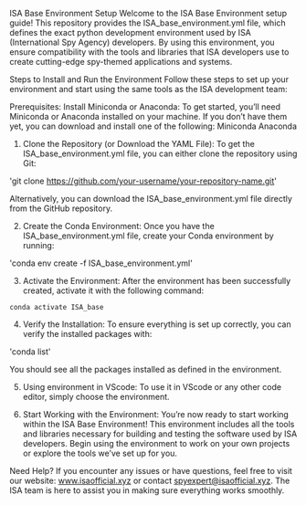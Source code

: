 ISA Base Environment Setup
Welcome to the ISA Base Environment setup guide! This repository provides the ISA_base_environment.yml file, which defines the exact python development environment used by ISA (International Spy Agency) developers. By using this environment, you ensure compatibility with the tools and libraries that ISA developers use to create cutting-edge spy-themed applications and systems.

Steps to Install and Run the Environment
Follow these steps to set up your environment and start using the same tools as the ISA development team:

Prerequisites:
Install Miniconda or Anaconda: To get started, you’ll need Miniconda or Anaconda installed on your machine. If you don’t have them yet, you can download and install one of the following:
Miniconda
Anaconda
1. Clone the Repository (or Download the YAML File):
To get the ISA_base_environment.yml file, you can either clone the repository using Git:

'git clone https://github.com/your-username/your-repository-name.git'

Alternatively, you can download the ISA_base_environment.yml file directly from the GitHub repository.

2. Create the Conda Environment:
Once you have the ISA_base_environment.yml file, create your Conda environment by running:

'conda env create -f ISA_base_environment.yml'

3. Activate the Environment:
After the environment has been successfully created, activate it with the following command:

`conda activate ISA_base`


4. Verify the Installation:
To ensure everything is set up correctly, you can verify the installed packages with:


'conda list'

You should see all the packages installed as defined in the environment.

5. Using environment in VScode:
To use it in VScode or any other code editor, simply choose the environment.

7. Start Working with the Environment:
You’re now ready to start working within the ISA Base Environment! This environment includes all the tools and libraries necessary for building and testing the software used by ISA developers. Begin using the environment to work on your own projects or explore the tools we’ve set up for you.

Need Help?
If you encounter any issues or have questions, feel free to visit our website: www.isaofficial.xyz or contact spyexpert@isaofficial.xyz. The ISA team is here to assist you in making sure everything works smoothly.

